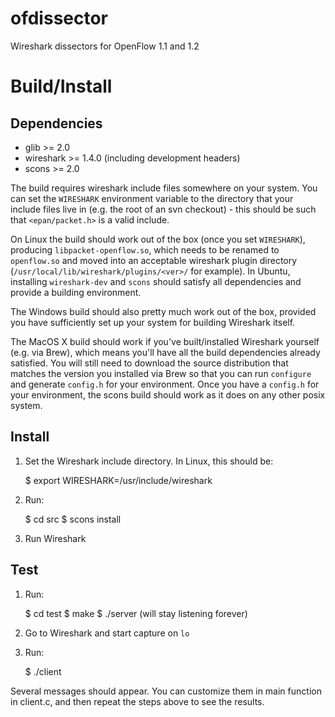 ofdissector
===========

Wireshark dissectors for OpenFlow 1.1 and 1.2

Build/Install
=============

Dependencies
------------
 * glib >= 2.0
 * wireshark >= 1.4.0 (including development headers)
 * scons >= 2.0

The build requires wireshark include files somewhere on your system.  You can 
set the `WIRESHARK` environment variable to the directory that your include 
files live in (e.g. the root of an svn checkout) - this should be such that 
`<epan/packet.h>` is a valid include.

On Linux the build should work out of the box (once you set `WIRESHARK`), 
producing `libpacket-openflow.so`, which needs to be renamed to `openflow.so` 
and moved into an acceptable wireshark plugin directory 
(`/usr/local/lib/wireshark/plugins/<ver>/` for example).
In Ubuntu, installing `wireshark-dev` and `scons` should satisfy all 
dependencies and provide a building environment.

The Windows build should also pretty much work out of the box, provided you have
sufficiently set up your system for building Wireshark itself.

The MacOS X build should work if you've built/installed Wireshark yourself (e.g.
via Brew), which means you'll have all the build dependencies already satisfied.
You will still need to download the source distribution that matches the version
you installed via Brew so that you can run `configure` and generate `config.h` 
for your environment. Once you have a `config.h` for your environment, the scons 
build should work as it does on any other posix system.

Install
-------
1) Set the Wireshark include directory. In Linux, this should be:

    $ export WIRESHARK=/usr/include/wireshark
    
2) Run:

    $ cd src
    $ scons install
    
3) Run Wireshark

Test
----
1) Run:

    $ cd test
    $ make
    $ ./server (will stay listening forever)
    
2) Go to Wireshark and start capture on `lo`

3) Run:

    $ ./client

Several messages should appear. You can customize them in main function in 
client.c, and then repeat the steps above to see the results.
